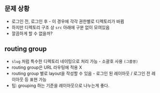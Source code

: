 ## 문제 상황

- 로그인 전, 로그인 후 - 이 경우에 각각 권한별로 디렉토리가 바뀜
- 하지만 디렉토리 구조 상 `src` 아래에 구분 없이 모여있음
- 깔끔하게 할 수 없을까?

## routing group

- `slug` 처럼 특수한 디렉토리 네이밍으로 처리 가능 - 소괄호 사용 `(그룹명)`
- routing group은 URL 라우팅에 적용 X
- routing group 별로 layout을 작성할 수 있음 - 로그인 된 레이아웃 / 로그인 전 레이아웃 등 표현 가능
- 팁: grouping 하는 기준을 레이아웃으로 나누는게 좋다.